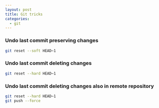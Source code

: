 ```yaml
---
layout: post
title: Git tricks
categories:
  - git
---
```


### Undo last commit preserving changes
```bash
git reset --soft HEAD~1
```

### Undo last commit deleting changes
```bash
git reset --hard HEAD~1
```

### Undo last commit deleting changes also in remote repository
```bash
git reset --hard HEAD~1
git push --force
```